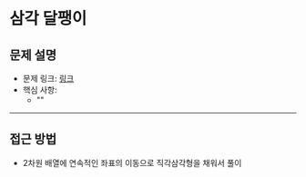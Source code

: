 # 삼각 달팽이

## 문제 설명
- 문제 링크: [링크](https://school.programmers.co.kr/learn/courses/30/lessons/68645)
- 핵심 사항:
  - ""
---

## 접근 방법
- 2차원 배열에 연속적인 좌표의 이동으로 직각삼각형을 채워서 풀이
